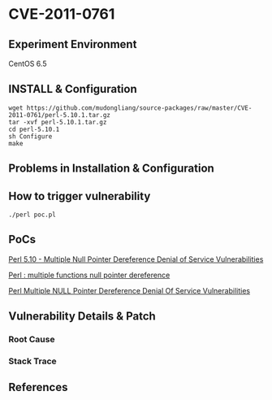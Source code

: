 # CVE-2011-0761

## Experiment Environment

CentOS 6.5

## INSTALL & Configuration

```
wget https://github.com/mudongliang/source-packages/raw/master/CVE-2011-0761/perl-5.10.1.tar.gz
tar -xvf perl-5.10.1.tar.gz
cd perl-5.10.1
sh Configure
make
```

## Problems in Installation & Configuration


## How to trigger vulnerability

```
./perl poc.pl
```

## PoCs

[Perl 5.10 - Multiple Null Pointer Dereference Denial of Service Vulnerabilities](https://www.exploit-db.com/exploits/35725/)

[Perl : multiple functions null pointer dereference](http://www.toucan-system.com/advisories/tssa-2011-03.txt)

[Perl Multiple NULL Pointer Dereference Denial Of Service Vulnerabilities](https://www.securityfocus.com/bid/47766/exploit)

## Vulnerability Details & Patch

### Root Cause

### Stack Trace

## References
